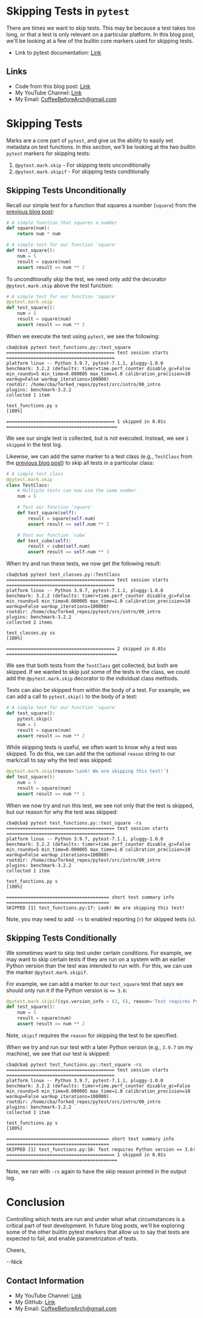 # Skipping Tests in `pytest`

There are times we want to skip tests. This may be because a test takes too long, or that a test is only relevant on a particular platform. In this blog post, we'll be looking at a few of the builtin core markers used for skipping tests.

- Link to pytest documentation: [Link](https://docs.pytest.org/en/7.1.x/)

## Links

- Code from this blog post: [Link](https://github.com/CoffeeBeforeArch/pytest/tree/main/src/marks/00_skip)
- My YouTube Channel: [Link](https://www.youtube.com/coffeebeforearch)
- My Email: CoffeeBeforeArch@gmail.com

# Skipping Tests

Marks are a core part of `pytest`, and give us the ability to easily set metadata on test functions. In this section, we'll be looking at the two builtin `pytest` markers for skipping tests:

1. `@pytest.mark.skip` - For skipping tests unconditionally
2. `@pytest.mark.skipif` - For skipping tests conditionally

## Skipping Tests Unconditionally

Recall our simple test for a function that squares a number (`square`) from the [previous blog post](../intro/intro.md):

```python
# A simple function that squares a number
def square(num):
    return num * num

# A simple test for our function 'square'
def test_square():
    num = 5
    result = square(num)
    assert result == num ** 2
```

To unconditionally skip the test, we need only add the decorator `@pytest.mark.skip` above the test function:

```python
# A simple test for our function 'square'
@pytest.mark.skip
def test_square():
    num = 5
    result = square(num)
    assert result == num ** 2
```

When we execute the test using `pytest`, we see the following:

```
cba@cba$ pytest test_functions.py::test_square
======================================== test session starts ========================================
platform linux -- Python 3.9.7, pytest-7.1.1, pluggy-1.0.0
benchmark: 3.2.2 (defaults: timer=time.perf_counter disable_gc=False min_rounds=5 min_time=0.000005 max_time=1.0 calibration_precision=10 warmup=False warmup_iterations=100000)
rootdir: /home/cba/forked_repos/pytest/src/intro/00_intro
plugins: benchmark-3.2.2
collected 1 item                                                                                    

test_functions.py s                                                                           [100%]

======================================== 1 skipped in 0.01s =========================================
```

We see our single test is collected, but is not executed. Instead, we see `1 skipped` in the test log.

Likewise, we can add the same marker to a test class (e.g., `TestClass` from the [previous blog post](../intro/intro.md)) to skip all tests in a particular class:

```python
# A simple test class
@pytest.mark.skip
class TestClass:
    # Multiple tests can now use the same number
    num = 5

    # Test our function 'square'
    def test_square(self):
        result = square(self.num)
        assert result == self.num ** 2

    # Test our function `cube`
    def test_cube(self):
        result = cube(self.num)
        assert result == self.num ** 3
```

When try and run these tests, we now get the following result:

```
cba@cba$ pytest test_classes.py::TestClass
======================================== test session starts ========================================
platform linux -- Python 3.9.7, pytest-7.1.1, pluggy-1.0.0
benchmark: 3.2.2 (defaults: timer=time.perf_counter disable_gc=False min_rounds=5 min_time=0.000005 max_time=1.0 calibration_precision=10 warmup=False warmup_iterations=100000)
rootdir: /home/cba/forked_repos/pytest/src/intro/00_intro
plugins: benchmark-3.2.2
collected 2 items

test_classes.py ss                                                                            [100%]

======================================== 2 skipped in 0.01s =========================================
```

We see that both tests from the `TestClass` get collected, but both are skipped. If we wanted to skip just some of the tests in the class, we could add the `@pytest.mark.skip` decorator to the individual class methods.

Tests can also be skipped from within the body of a test. For example, we can add a call to `pytest.skip()` to the body of a test:

```python
# A simple test for our function 'square'
def test_square():
    pytest.skip()
    num = 5
    result = square(num)
    assert result == num ** 2

```

While skipping tests is useful, we often want to know why a test was skipped. To do this, we can add the the optional `reason` string to our mark/call to say why the test was skipped:

```python
@pytest.mark.skip(reason='Look! We are skipping this test!')
def test_square():
    num = 5
    result = square(num)
    assert result == num ** 2
```

When we now try and run this test, we see not only that the test is skipped, but our reason for why the test was skipped:

```
cba@cba$ pytest test_functions.py::test_square -rs
======================================== test session starts ========================================
platform linux -- Python 3.9.7, pytest-7.1.1, pluggy-1.0.0
benchmark: 3.2.2 (defaults: timer=time.perf_counter disable_gc=False min_rounds=5 min_time=0.000005 max_time=1.0 calibration_precision=10 warmup=False warmup_iterations=100000)
rootdir: /home/cba/forked_repos/pytest/src/intro/00_intro
plugins: benchmark-3.2.2
collected 1 item

test_functions.py s                                                                           [100%]

====================================== short test summary info ======================================
SKIPPED [1] test_functions.py:17: Look! We are skipping this test!
```

Note, you may need to add `-rs` to enabled reporting (`r`) for skipped tests (`s`).

## Skipping Tests Conditionally

We sometimes want to skip test under certain conditions. For example, we may want to skip certain tests if they are run on a system with an earlier Python version than the test was intended to run with. For this, we can use the marker `@pytest.mark.skipif`.

For example, we can add a marker to our `test_square` test that says we should only run it if the Python version is `<= 3.6`:

```python
@pytest.mark.skipif(sys.version_info > (3, 6), reason='Test requires Python version <= 3.6!')
def test_square():
    num = 5
    result = square(num)
    assert result == num ** 2
```

Note, `skipif` requires the `reason` for skipping the test to be specified.

When we try and run our test with a later Python version (e.g., `3.9.7` on my machine), we see that our test is skipped:

```
cba@cba$ pytest test_functions.py::test_square -rs
======================================== test session starts ========================================
platform linux -- Python 3.9.7, pytest-7.1.1, pluggy-1.0.0
benchmark: 3.2.2 (defaults: timer=time.perf_counter disable_gc=False min_rounds=5 min_time=0.000005 max_time=1.0 calibration_precision=10 warmup=False warmup_iterations=100000)
rootdir: /home/cba/forked_repos/pytest/src/intro/00_intro
plugins: benchmark-3.2.2
collected 1 item

test_functions.py s                                                                           [100%]

====================================== short test summary info ======================================
SKIPPED [1] test_functions.py:16: Test requires Python version <= 3.6!
======================================== 1 skipped in 0.01s =========================================
```

Note, we ran with `-rs` again to have the skip reason printed in the output log.

# Conclusion

Controlling which tests are run and under what what circumstances is a critical part of test development. In future blog posts, we'll be exploring some of the other builtin pytest markers that allow us to say that tests are expected to fail, and enable parametrization of tests.

Cheers,

--Nick

## Contact Information

- My YouTube Channel: [Link](https://www.youtube.com/coffeebeforearch)
- My GitHub: [Link](https://github.com/CoffeeBeforeArch)
- My Email: CoffeeBeforeArch@gmail.com

